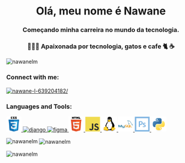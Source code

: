 <h1 align="center">Olá, meu nome é Nawane</h1>
<h3 align="center">Começando minha carreira no mundo da tecnologia. </h3>
<h3 align="center"> 👩🏻‍💻 Apaixonada por tecnologia, gatos e cafe 🐈 ☕️ </h3>

<p align="left"> <img src="https://komarev.com/ghpvc/?username=nawanelm&label=Profile%20views&color=0e75b6&style=flat" alt="nawanelm" /> </p>

<h3 align="left">Connect with me:</h3>
<p align="left">
<a href="https://linkedin.com/in/nawane-l-639204182/" target="blank"><img align="center" src="https://raw.githubusercontent.com/rahuldkjain/github-profile-readme-generator/master/src/images/icons/Social/linked-in-alt.svg" alt="nawane-l-639204182/" height="30" width="40" /></a>
</p>

<h3 align="left">Languages and Tools:</h3>
<p align="left"> <a href="https://www.w3schools.com/css/" target="_blank" rel="noreferrer"> <img src="https://raw.githubusercontent.com/devicons/devicon/master/icons/css3/css3-original-wordmark.svg" alt="css3" width="40" height="40"/> </a> <a href="https://www.djangoproject.com/" target="_blank" rel="noreferrer"> <img src="https://cdn.worldvectorlogo.com/logos/django.svg" alt="django" width="40" height="40"/> </a> <a href="https://www.figma.com/" target="_blank" rel="noreferrer"> <img src="https://www.vectorlogo.zone/logos/figma/figma-icon.svg" alt="figma" width="40" height="40"/> </a> <a href="https://www.w3.org/html/" target="_blank" rel="noreferrer"> <img src="https://raw.githubusercontent.com/devicons/devicon/master/icons/html5/html5-original-wordmark.svg" alt="html5" width="40" height="40"/> </a> <a href="https://developer.mozilla.org/en-US/docs/Web/JavaScript" target="_blank" rel="noreferrer"> <img src="https://raw.githubusercontent.com/devicons/devicon/master/icons/javascript/javascript-original.svg" alt="javascript" width="40" height="40"/> </a> <a href="https://www.linux.org/" target="_blank" rel="noreferrer"> <img src="https://raw.githubusercontent.com/devicons/devicon/master/icons/linux/linux-original.svg" alt="linux" width="40" height="40"/> </a> <a href="https://www.mysql.com/" target="_blank" rel="noreferrer"> <img src="https://raw.githubusercontent.com/devicons/devicon/master/icons/mysql/mysql-original-wordmark.svg" alt="mysql" width="40" height="40"/> </a> <a href="https://www.photoshop.com/en" target="_blank" rel="noreferrer"> <img src="https://raw.githubusercontent.com/devicons/devicon/master/icons/photoshop/photoshop-line.svg" alt="photoshop" width="40" height="40"/> </a> <a href="https://www.python.org" target="_blank" rel="noreferrer"> <img src="https://raw.githubusercontent.com/devicons/devicon/master/icons/python/python-original.svg" alt="python" width="40" height="40"/> </a> </p>

<p><img align="left" src="https://github-readme-stats.vercel.app/api/top-langs?username=nawanelm&show_icons=true&locale=PT-BR&layout=compact&theme=jolly" alt="nawanelm" /></p>

<p>&nbsp;<img align="center" src="https://github-readme-stats.vercel.app/api?username=nawanelm&show_icons=true&locale=PT-BR&theme=jolly" alt="nawanelm" /></p>

<p><img align="center" src="https://github-readme-streak-stats.herokuapp.com/?user=nawanelm&theme=jolly&locale=PT-BR" alt="nawanelm" /></p>
